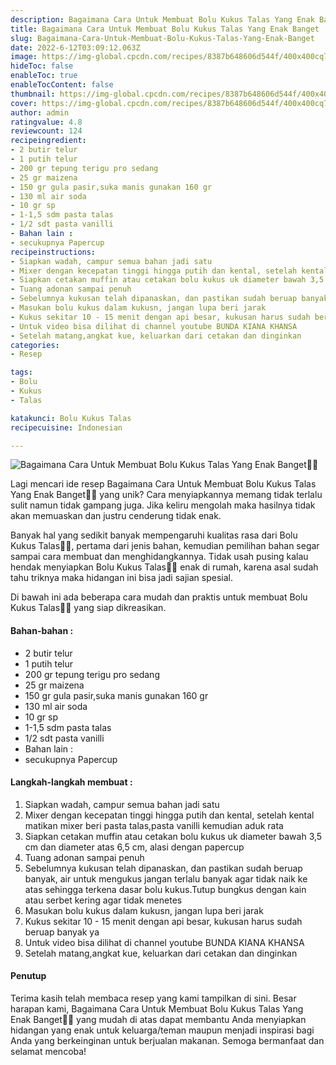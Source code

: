 ```yaml
---
description: Bagaimana Cara Untuk Membuat Bolu Kukus Talas Yang Enak Banget"
title: Bagaimana Cara Untuk Membuat Bolu Kukus Talas Yang Enak Banget
slug: Bagaimana-Cara-Untuk-Membuat-Bolu-Kukus-Talas-Yang-Enak-Banget
date: 2022-6-12T03:09:12.063Z
image: https://img-global.cpcdn.com/recipes/8387b648606d544f/400x400cq70/photo.jpg
hideToc: false
enableToc: true
enableTocContent: false
thumbnail: https://img-global.cpcdn.com/recipes/8387b648606d544f/400x400cq70/photo.jpg
cover: https://img-global.cpcdn.com/recipes/8387b648606d544f/400x400cq70/photo.jpg
author: admin
ratingvalue: 4.8
reviewcount: 124
recipeingredient:
- 2 butir telur
- 1 putih telur
- 200 gr tepung terigu pro sedang
- 25 gr maizena
- 150 gr gula pasir,suka manis gunakan 160 gr
- 130 ml air soda
- 10 gr sp
- 1-1,5 sdm pasta talas
- 1/2 sdt pasta vanilli
- Bahan lain :
- secukupnya Papercup
recipeinstructions:
- Siapkan wadah, campur semua bahan jadi satu
- Mixer dengan kecepatan tinggi hingga putih dan kental, setelah kental matikan mixer beri pasta talas,pasta vanilli kemudian aduk rata
- Siapkan cetakan muffin atau cetakan bolu kukus uk diameter bawah 3,5 cm dan diameter atas 6,5 cm, alasi dengan papercup
- Tuang adonan sampai penuh
- Sebelumnya kukusan telah dipanaskan, dan pastikan sudah beruap banyak, air untuk mengukus jangan terlalu banyak agar tidak naik ke atas sehingga terkena dasar bolu kukus.Tutup bungkus dengan kain atau serbet kering agar tidak menetes
- Masukan bolu kukus dalam kukusn, jangan lupa beri jarak
- Kukus sekitar 10 - 15 menit dengan api besar, kukusan harus sudah beruap banyak ya
- Untuk video bisa dilihat di channel youtube BUNDA KIANA KHANSA
- Setelah matang,angkat kue, keluarkan dari cetakan dan dinginkan
categories:
- Resep

tags:
- Bolu
- Kukus
- Talas

katakunci: Bolu Kukus Talas
recipecuisine: Indonesian

---
```


![Bagaimana Cara Untuk Membuat Bolu Kukus Talas Yang Enak Banget👩‍🍳](https://img-global.cpcdn.com/recipes/8387b648606d544f/400x400cq70/photo.jpg)

Lagi mencari ide resep Bagaimana Cara Untuk Membuat Bolu Kukus Talas Yang Enak Banget👩‍🍳 yang unik? Cara menyiapkannya memang tidak terlalu sulit namun tidak gampang juga. Jika keliru mengolah maka hasilnya tidak akan memuaskan dan justru cenderung tidak enak.

Banyak hal yang sedikit banyak mempengaruhi kualitas rasa dari Bolu Kukus Talas👩‍🍳, pertama dari jenis bahan, kemudian pemilihan bahan segar sampai cara membuat dan menghidangkannya. Tidak usah pusing kalau hendak menyiapkan Bolu Kukus Talas👩‍🍳 enak di rumah, karena asal sudah tahu triknya maka hidangan ini bisa jadi sajian spesial.

Di bawah ini ada beberapa cara mudah dan praktis untuk membuat Bolu Kukus Talas👩‍🍳 yang siap dikreasikan.

<!--inarticleads1-->

#### Bahan-bahan :

- 2 butir telur
- 1 putih telur
- 200 gr tepung terigu pro sedang
- 25 gr maizena
- 150 gr gula pasir,suka manis gunakan 160 gr
- 130 ml air soda
- 10 gr sp
- 1-1,5 sdm pasta talas
- 1/2 sdt pasta vanilli
- Bahan lain :
- secukupnya Papercup

<!--inarticleads2-->

#### Langkah-langkah membuat :

1. Siapkan wadah, campur semua bahan jadi satu
1. Mixer dengan kecepatan tinggi hingga putih dan kental, setelah kental matikan mixer beri pasta talas,pasta vanilli kemudian aduk rata
1. Siapkan cetakan muffin atau cetakan bolu kukus uk diameter bawah 3,5 cm dan diameter atas 6,5 cm, alasi dengan papercup
1. Tuang adonan sampai penuh
1. Sebelumnya kukusan telah dipanaskan, dan pastikan sudah beruap banyak, air untuk mengukus jangan terlalu banyak agar tidak naik ke atas sehingga terkena dasar bolu kukus.Tutup bungkus dengan kain atau serbet kering agar tidak menetes
1. Masukan bolu kukus dalam kukusn, jangan lupa beri jarak
1. Kukus sekitar 10 - 15 menit dengan api besar, kukusan harus sudah beruap banyak ya
1. Untuk video bisa dilihat di channel youtube BUNDA KIANA KHANSA
1. Setelah matang,angkat kue, keluarkan dari cetakan dan dinginkan

#### Penutup

Terima kasih telah membaca resep yang kami tampilkan di sini. Besar harapan kami, Bagaimana Cara Untuk Membuat Bolu Kukus Talas Yang Enak Banget👩‍🍳 yang mudah di atas dapat membantu Anda menyiapkan hidangan yang enak untuk keluarga/teman maupun menjadi inspirasi bagi Anda yang berkeinginan untuk berjualan makanan. Semoga bermanfaat dan selamat mencoba!